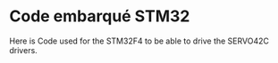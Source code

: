 
# Code embarqué STM32

Here is Code used for the STM32F4 to be able to drive the SERVO42C drivers.


